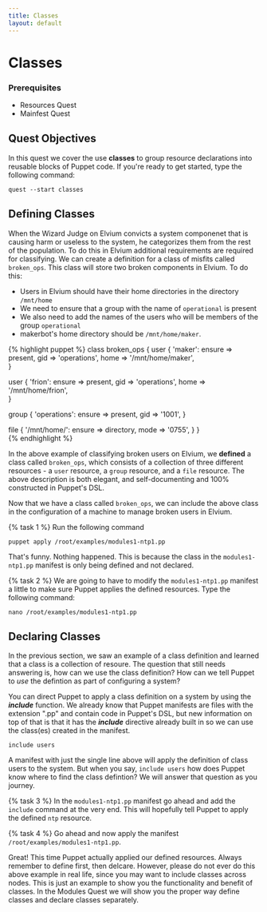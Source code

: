 ```yaml
---
title: Classes
layout: default
---
```


# Classes

### Prerequisites

- Resources Quest
- Mainfest Quest

## Quest Objectives

In this quest we cover the use **classes** to group resource declarations into reusable blocks of Puppet code. If you're ready to get started, type the following command:

    quest --start classes

## Defining Classes

When the Wizard Judge on Elvium convicts a system componenet that is causing harm or useless to the system, he categorizes them from the rest of the population. To do this in Elvium additional requirements are required for classifying. We can create a definition for a class of misfits called `broken_ops`. This class will store two broken components in Elvium. To do this:

* Users in Elvium should have their home directories in the directory `/mnt/home`
* We need to ensure that a group with the name of `operational` is present
* We also need to add the names of the users who will be members of the group `operational`
* makerbot's home directory should be `/mnt/home/maker`. 

{% highlight puppet %}
class broken_ops {
  user { 'maker':
    ensure => present,
	gid    => 'operations',
	home   => '/mnt/home/maker',	
   }
    
  user { 'frion':
    ensure => present,
    gid    => 'operations',
    home   => '/mnt/home/frion',	
  }
        
  group { 'operations':
    ensure => present,
    gid    => '1001',
  }

  file { '/mnt/home/':
    ensure => directory,
    mode   => '0755',
  }
}  
{% endhighlight %}

In the above example of classifying broken users on Elvium, we **defined** a class called `broken_ops`, which consists of a collection of three different resources - a `user` resource, a `group` resource, and a `file` resource. The above description is both elegant, and self-documenting and 100% constructed in Puppet's DSL.

Now that we have a class called `broken_ops`, we can include the above class in the configuration of a machine to manage broken users in Elvium.

{% task 1 %}
Run the following command

	puppet apply /root/examples/modules1-ntp1.pp

That's funny. Nothing happened. This is because the class in the `modules1-ntp1.pp` manifest is only being defined and not declared.

{% task 2 %}
We are going to have to modify the `modules1-ntp1.pp` manifest a little to make sure Puppet applies the defined resources. Type the following command:

	nano /root/examples/modules1-ntp1.pp


## Declaring Classes

In the previous section, we saw an example of a class definition and learned that a class is a collection of resoure. The question that still needs answering is, how can we use the class definition? How can we tell Puppet to _use_ the defintion as part of configuring a system?

You can direct Puppet to apply a class definition on a system by using the __*include*__ function. We already know that Puppet manifests are files with the extension ".pp" and contain code in Puppet's DSL, but new information on top of that is that it has the __*include*__ directive already built in so we can use the class(es) created in the manifest.

	include users
    
A manifest with just the single line above will apply the definition of class users to the system. But when you say, `include users` how does Puppet know where to find the class defintion? We will answer that question as you journey.

{% task 3 %}
In the `modules1-ntp1.pp` manifest go ahead and add the `include` command at the very end. This will hopefully tell Puppet to apply the defined `ntp` resource.

{% task 4 %}
Go ahead and now apply the manifest `/root/examples/modules1-ntp1.pp`.

Great! This time Puppet actually applied our defined resources. Always remember to define first, then delcare. However, please do not ever do this above example in real life, since you may want to include classes across nodes. This is just an example to show you the functionality and benefit of classes. In the Modules Quest we will show you the proper way define classes and declare classes separately.


